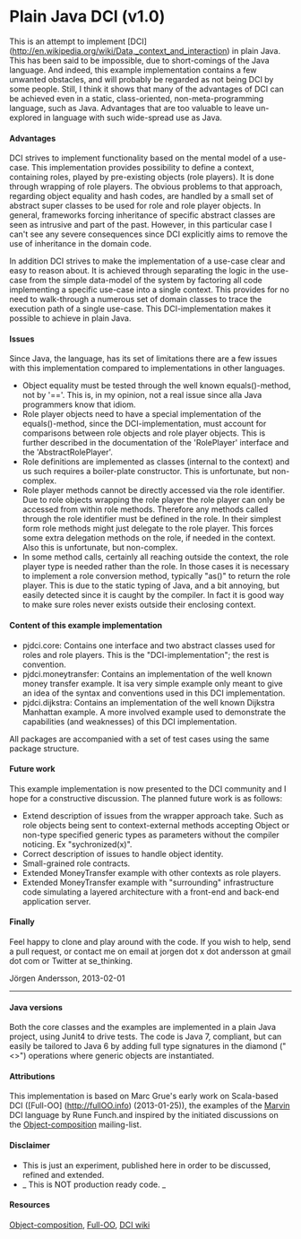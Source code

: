 # Plain Java DCI (v1.0)

This is an attempt to implement [DCI] (http://en.wikipedia.org/wiki/Data,_context_and_interaction) in plain Java. This has
been said to be impossible, due to short-comings of the Java language. And indeed, this example implementation contains a few
unwanted obstacles, and will probably be regarded as not being DCI by some people. Still, I think it shows that many of
the advantages of DCI can be achieved even in a static, class-oriented, non-meta-programming language, such as Java.
Advantages that are too valuable to leave un-explored in language with such wide-spread use as Java.

#### Advantages
DCI strives to implement functionality based on the mental model of a use-case. This implementation provides possibility
to define a context, containing roles, played by pre-existing objects (role players). It is done through wrapping of
role players. The obvious problems to that approach, regarding object equality and hash codes, are handled by a small
set of abstract super classes to be used for role and role player objects. In general, frameworks forcing inheritance
 of specific abstract classes are seen as intrusive and part of the past. However, in this particular
 case I can't see any severe consequences since DCI explicitly aims to remove the use of inheritance in the domain code.

In addition DCI strives to make the implementation of a use-case clear and easy to reason about. It is achieved through
 separating the logic in the use-case from the simple data-model of the system by factoring all code implementing a
 specific use-case into a single context. This provides for no need to walk-through a numerous set of domain classes
 to trace the execution path of a single use-case. This DCI-implementation makes it possible to achieve in plain Java.

#### Issues
Since Java, the language, has its set of limitations there are a few issues with this implementation compared to
implementations in other languages.
- Object equality must be tested through the well known equals()-method, not by '=='. This is, in my opinion, not a real
issue since alla Java programmers know that idiom.
- Role player objects need to have a special implementation of the equals()-method, since the DCI-implementation, must
account for comparisons between role objects and role player objects. This is further described in the documentation of
the 'RolePlayer' interface and the 'AbstractRolePlayer'.
- Role definitions are implemented as classes (internal to the context) and us such requires a boiler-plate constructor.
This is unfortunate, but non-complex.
- Role player methods cannot be directly accessed via the role identifier. Due to role objects wrapping the role player
the role player can only be accessed from within role methods. Therefore any methods called through the role identifier
must be defined in the role. In their simplest form role methods might just delegate to the role player. This forces some
extra delegation methods on the role, if needed in the context. Also this is unfortunate, but non-complex.
- In some method calls, certainly all reaching outside the context, the role player type is needed rather than the role.
In those cases it is necessary to implement a role conversion method, typically "as<Role player type>()" to return the role
player. This is due to the static typing of Java, and a bit annoying, but easily detected since it is caught by the
compiler. In fact it is good way to make sure roles never exists outside their enclosing context.

#### Content of this example implementation
- pjdci.core: Contains one interface and two abstract classes used for roles and role players. This is the
"DCI-implementation"; the rest is convention.
- pjdci.moneytransfer: Contains an implementation of the well known money transfer example. It isa very simple example
only meant to give an idea of the syntax and conventions used in this DCI implementation.
- pjdci.dijkstra: Contains an implementation of the well known Dijkstra Manhattan example. A more involved example used
to demonstrate the capabilities (and weaknesses) of this DCI implementation.

All packages are accompanied with a set of test cases using the same package structure.

#### Future work
This example implementation is now presented to the DCI community and I hope for a constructive discussion. The planned
future work is as follows:
- Extend description of issues from the wrapper approach take. Such as role objects being sent to context-external methods accepting Object
or non-type specified generic types as parameters without the compiler noticing. Ex "sychronized(x)".
- Correct description of issues to handle object identity.
- Small-grained role contracts.
- Extended MoneyTransfer example with other contexts as role players.
- Extended MoneyTransfer example with "surrounding" infrastructure code simulating a layered architecture with a front-end
  and back-end application server.

#### Finally
Feel happy to clone and play around with the code. If you wish to help, send a pull request, or contact me on
email at jorgen dot x dot andersson at gmail dot com or Twitter at se_thinking.

Jörgen Andersson, 2013-02-01


---

#### Java versions
Both the core classes and the examples are implemented in a plain Java project, using Junit4 to drive tests. The code
is Java 7, compliant, but can easily be tailored to Java 6 by adding full type signatures in the diamond ("<>") operations
where generic objects are instantiated.

#### Attributions
This implementation is based on Marc Grue's early work on Scala-based DCI ([Full-OO] (http://fullOO.info) (2013-01-25)),
the examples of the [Marvin](http://fulloo.info/Examples/Marvin/Introduction/) DCI language by Rune Funch.and
inspired by the initiated discussions on the [Object-composition](https://groups.google.com/forum/?fromgroups#!forum/object-composition) mailing-list.

#### Disclaimer
- This is just an experiment, published here in order to be discussed, refined and extended.
- _ This is NOT production ready code. _

#### Resources
[Object-composition](https://groups.google.com/forum/?fromgroups#!forum/object-composition),
[Full-OO](http://fulloo.info),
[DCI wiki](http://en.wikipedia.org/wiki/Data,_Context,_and_Interaction)